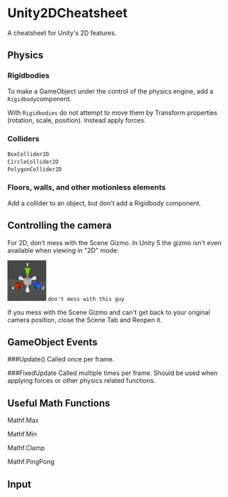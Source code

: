 # Unity2DCheatsheet
A cheatsheet for Unity's 2D features.

## Physics 

### Rigidbodies
To make a GameObject under the control of the physics engine, add a ```Rigidbody```component.

With ```Rigidbodies``` do not attempt to move them by Transform properties (rotation, scale, position). Instead apply forces.

### Colliders

```c#
BoxCollider2D
CircleCollider2D
PolygonCollider2D
```

### Floors, walls, and other motionless elements
Add a collider to an object, but don't add a Rigidbody component.


## Controlling the camera
For 2D, don’t mess with the Scene Gizmo. In Unity 5 the gizmo isn't even available when viewing in "2D" mode:

![Scene Gizmo](images/scene-gizmo.png)
``` don't mess with this guy ```

If you mess with the Scene Gizmo and can't get back to your original camera position, close the Scene Tab and Reopen it.

## GameObject Events

###Update()
Called once per frame.

###FixedUpdate
Called multiple times per frame.
Should be used when applying forces or other physics related functions.

## Useful Math Functions
Mathf.Max

Mathf.Min

Mathf.Clamp

Mathf.PingPong

##  Input
